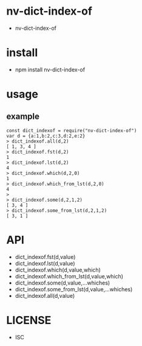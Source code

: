 nv-dict-index-of
============
- nv-dict-index-of


install
=======
- npm install nv-dict-index-of

usage
=====

example
-------

    const dict_indexof = require("nv-dict-index-of")
    var d = {a:1,b:2,c:3,d:2,e:2}
    > dict_indexof.all(d,2)
    [ 1, 3, 4 ]
    > dict_indexof.fst(d,2)
    1
    > dict_indexof.lst(d,2)
    4
    > dict_indexof.which(d,2,0)
    1
    > dict_indexof.which_from_lst(d,2,0)
    4
    >
    > dict_indexof.some(d,2,1,2)
    [ 3, 4 ]
    > dict_indexof.some_from_lst(d,2,1,2)
    [ 3, 1 ]


API
====

- dict\_indexof.fst(d,value)
- dict\_indexof.lst(d,value)
- dict\_indexof.which(d,value,which)
- dict\_indexof.which\_from\_lst(d,value,which)
- dict\_indexof.some(d,value,...whiches)
- dict\_indexof.some\_from\_lst(d,value,...whiches)
- dict\_indexof.all(d,value)

LICENSE
=======
- ISC

